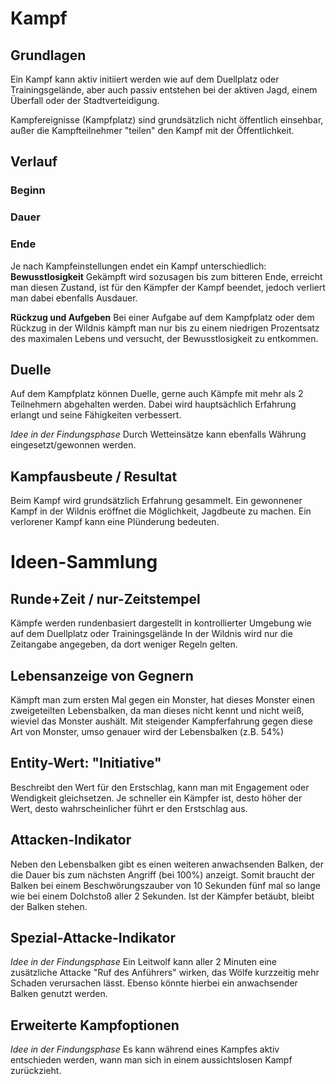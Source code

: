 

# Kampf
## Grundlagen
Ein Kampf kann aktiv initiiert werden wie auf dem Duellplatz oder Trainingsgelände, aber auch passiv entstehen bei der aktiven Jagd, einem Überfall oder der Stadtverteidigung.

Kampfereignisse (Kampfplatz) sind grundsätzlich nicht öffentlich einsehbar, außer die Kampfteilnehmer "teilen" den Kampf mit der Öffentlichkeit.

## Verlauf
### Beginn
### Dauer
### Ende
Je nach Kampfeinstellungen endet ein Kampf unterschiedlich:
**Bewusstlosigkeit**
Gekämpft wird sozusagen bis zum bitteren Ende, erreicht man diesen Zustand, ist für den Kämpfer der Kampf beendet, jedoch verliert man dabei ebenfalls Ausdauer.

**Rückzug und Aufgeben**
Bei einer Aufgabe auf dem Kampfplatz oder dem Rückzug in der Wildnis kämpft man nur bis zu einem niedrigen Prozentsatz des maximalen Lebens und versucht, der Bewusstlosigkeit zu entkommen.

## Duelle
Auf dem Kampfplatz können Duelle, gerne auch Kämpfe mit mehr als 2 Teilnehmern abgehalten werden. Dabei wird hauptsächlich Erfahrung erlangt und seine Fähigkeiten verbessert.

*Idee in der Findungsphase*
Durch Wetteinsätze kann ebenfalls Währung eingesetzt/gewonnen werden. 

## Kampfausbeute / Resultat
Beim Kampf wird grundsätzlich Erfahrung gesammelt. Ein gewonnener Kampf in der Wildnis eröffnet die Möglichkeit, Jagdbeute zu machen. Ein verlorener Kampf kann eine Plünderung bedeuten.

# Ideen-Sammlung
## Runde+Zeit / nur-Zeitstempel
Kämpfe werden rundenbasiert dargestellt in kontrollierter Umgebung wie auf dem Duellplatz oder Trainingsgelände
In der Wildnis wird nur die Zeitangabe angegeben, da dort weniger Regeln gelten.

## Lebensanzeige von Gegnern
Kämpft man zum ersten Mal gegen ein Monster, hat dieses Monster einen zweigeteilten Lebensbalken, da man dieses nicht kennt und nicht weiß, wieviel das Monster aushält.
Mit steigender Kampferfahrung gegen diese Art von Monster, umso genauer wird der Lebensbalken (z.B. 54%)

## Entity-Wert: "Initiative"
Beschreibt den Wert für den Erstschlag, kann man mit Engagement oder Wendigkeit gleichsetzen. Je schneller ein Kämpfer ist, desto höher der Wert, desto wahrscheinlicher führt er den Erstschlag aus.

## Attacken-Indikator
Neben den Lebensbalken gibt es einen weiteren anwachsenden Balken, der die Dauer bis zum nächsten Angriff (bei 100%) anzeigt. Somit braucht der Balken bei einem Beschwörungszauber von 10 Sekunden fünf mal so lange wie bei einem Dolchstoß aller 2 Sekunden.
Ist der Kämpfer betäubt, bleibt der Balken stehen.

## Spezial-Attacke-Indikator
*Idee in der Findungsphase*
Ein Leitwolf kann aller 2 Minuten eine zusätzliche Attacke "Ruf des Anführers" wirken, das Wölfe kurzzeitig mehr Schaden verursachen lässt.
Ebenso könnte hierbei ein anwachsender Balken genutzt werden.

## Erweiterte Kampfoptionen
*Idee in der Findungsphase*
Es kann während eines Kampfes aktiv entschieden werden, wann man sich in einem aussichtslosen Kampf zurückzieht.